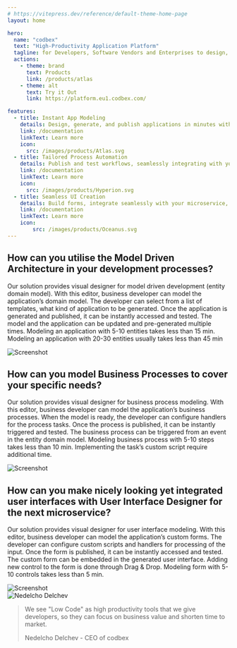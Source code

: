 ```yaml
---
# https://vitepress.dev/reference/default-theme-home-page
layout: home

hero:
  name: "codbex"
  text: "High-Productivity Application Platform"
  tagline: for Developers, Software Vendors and Enterprises to design, develop and deliver their industry solutions
  actions:
    - theme: brand
      text: Products
      link: /products/atlas
    - theme: alt
      text: Try it Out
      link: https://platform.eu1.codbex.com/

features:
  - title: Instant App Modeling
    details: Design, generate, and publish applications in minutes with our visual model-driven development tools
    link: /documentation
    linkText: Learn more
    icon:
      src: /images/products/Atlas.svg
  - title: Tailored Process Automation
    details: Publish and test workflows, seamlessly integrating with your domain models for dynamic automation
    link: /documentation
    linkText: Learn more
    icon:
      src: /images/products/Hyperion.svg
  - title: Seamless UI Creation
    details: Build forms, integrate seamlessly with your microservice, and publish for immediate use
    link: /documentation
    linkText: Learn more
    icon:
        src: /images/products/Oceanus.svg
---
```


<div class="content">
	<section>
		<div class="container flex">
			<div class="text">
				<h2>How can you utilise the <strong>Model Driven Architecture</strong> in your development processes?</h2>
				<p>Our solution provides visual designer for model driven development (entity domain model).
					With this editor, business developer can model the application’s domain model.
					The developer can select from a list of templates, what kind of application to be generated.
					Once the application is generated and published, it can be instantly accessed and tested.
					The model and the application can be updated and pre-generated multiple times.
					Modeling an application with 5-10 entities takes less than 15 min.
					Modeling an application with 20-30 entities usually takes less than 45 min</p>
			</div>
			<div class="image">
				<img src="/images/ide-mda.png" alt="Screenshot" class="screenshot editable" />
			</div>
		</div>
	</section>
	<section>
		<div class="container flex">
			<div class="text">
				<h2>How can you model <strong>Business Processes</strong> to cover your specific needs?</h2>
				<p>Our solution provides visual designer for business process modeling.
					With this editor, business developer can model the application’s business processes.
					When the model is ready, the developer can configure handlers for the process tasks.
					Once the process is published, it can be instantly triggered and tested.
					The business process can be triggered from an event in the entity domain model.
					Modeling business process with 5-10 steps takes less than 10 min.
					Implementing the task’s custom script require additional time.</p>
			</div>
			<div class="image">
				<img src="/images/features/bpm-perspective.png" alt="Screenshot" class="screenshot editable" />
			</div>
		</div>
	</section>
	<section>
		<div class="container flex">
			<div class="text">
				<h2>How can you make nicely looking yet integrated user interfaces with <strong>User Interface Designer</strong> for the next microservice?</h2>
				<p>Our solution provides visual designer for user interface modeling.
					With this editor, business developer can model the application’s custom forms.
					The developer can configure custom scripts and handlers for processing of the input.
					Once the form is published, it can be instantly accessed and tested.
					The custom form can be embedded in the generated user interface.
					Adding new control to the form is done through Drag & Drop.
					Modeling form with 5-10 controls takes less than 5 min.</p>
			</div>
			<div class="image">
				<img src="/images/ide-form.png" alt="Screenshot" class="screenshot editable" />
			</div>
		</div>
	</section>
	<section class="testimonial">
		<div class="container flex">
			<div class="testimonial-block">
				<div class="square-image"><img src="/images/staff/nedelcho.jpg" alt="Nedelcho Delchev"></div>
				<blockquote>
					<p>We see "Low Code" as high productivity tools that we give developers,
						so they can focus on business value and shorten time to market.</p>
					<p class="author">Nedelcho Delchev - CEO of codbex</p>
				</blockquote>
			</div>
		</div>
	</section>
</div>